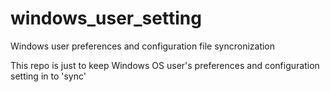 # windows_user_setting
Windows user preferences and configuration file syncronization

This repo is just to keep Windows OS user's preferences and configuration setting in to 'sync'
